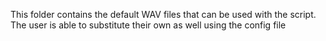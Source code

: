 This folder contains the default WAV files that can be used with the script. The user is able to substitute their own as well using the config file
